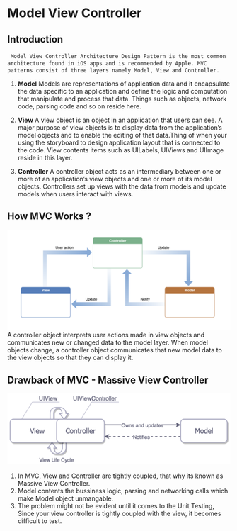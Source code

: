 # Model View Controller

## Introduction
     Model View Controller Architecture Design Pattern is the most common architecture found in iOS apps and is recommended by Apple. MVC patterns consist of three layers namely Model, View and Controller.

1. **Model**
     Models are representations of application data and it encapsulate the data specific to an application and define the logic and computation that manipulate and process that data. Things such as objects, network code, parsing code and so on reside here.

2. **View**
     A view object is an object in an application that users can see. A major purpose of view objects is to display data from the application’s model objects and to enable the editing of that data.Thing of when your using the storyboard to design application layout that is connected to the code. View contents items such as UILabels, UIViews and UIImage reside in this layer.

3. **Controller**
     A controller object acts as an intermediary between one or more of an application’s view objects and one or more of its model objects. Controllers set up views with the data from models and update models when users interact with views.

## How MVC Works ?
![Screenshot](Screenshots/MVC.png)
     A controller object interprets user actions made in view objects and communicates new or changed data to the model layer. When model objects change, a controller object communicates that new model data to the view objects so that they can display it.


## Drawback of MVC - Massive View Controller
![Screenshot](Screenshots/Massive-View-Controller.png)
 1. In MVC, View and Controller are tightly coupled, that why its known as Massive View Controller. 
 2. Model contents the bussiness logic, parsing and networking calls which make Model object unmangable.
 3. The problem might not be evident until it comes to the Unit Testing, Since your view controller is tightly coupled with the view, it becomes difficult to test.
